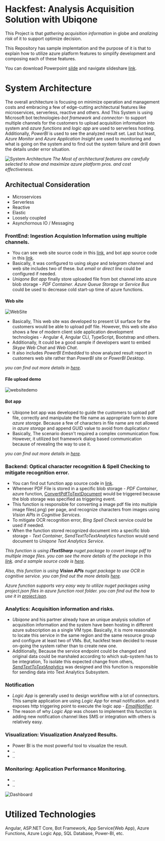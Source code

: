 # Hackfest: Analysis Acquisition Solution with Ubiqone 

This Project is that *gathering acquisition information* in globe and *analizing risk* of it to support optimize decision. 

This Repository has sample implemtation and the purpose of it is that to explain how to utilize azure platform features to simplify development and composing each of these features.

You can download Powerpoint [silde]() and navigate slideshare [link]().

# System Architecture

The overall architecture is focusing on minimize operation and management costs and embracing a few of edge-cutting architectural features like microservices, serverless, reactive and others. And This System is using Microsoft bot technologies-*bot framework* and *connector*- to support multiple channels for the customers to upload acquisition information into system and *azure functions* and *logic app* are used to serverless hosting. Additionally, *PowerBI* is used to see the analyzed result set.
Last but least, *Azure Monitor* and *Azure Application Insight* are used to monitoring and what is going on the system and to find out the system failure and drill down the details under error situation.

![System Architecture](images/SystemArchitecture.png)
*The Most of architectural features are carefully selected to show and maximize azure platform pros. and cost effectiveness.*

## Architectual Consideration
- Microservices
- Serverless
- Reactive
- Elastic
- Loosely coupled
- Asynchornous IO / Messaging 

### FrontEnd: Ingestion Acquistion Information using multiple channels.
- You can see web site source code in this [link](/DevSources/AngularWebDev), and bot app source code in this [link](/DevSources/BotDev).
- Basically, it was configured to using *skype* and *telegram* channel and web site includes two of these. but *email* or *direct line* could be configured if needed.
- *Uniqone Bot app* finally store uploaded file from bot channel into azure blob storage - *PDF Container*. *Azure Queue Storage* or *Service Bus* could be used to decrease cold start-up time of azure functions.

#### Web site 

![WebSite](/images/frontend-bot.png)

- Basically, This web site was developed to present UI surface for the customers would be able to upload pdf file. However, this web site also shows a few of modern client side application development technologies - Angular 4, Angular CLI, TypeScript, Bootstrap and others.  
- Additionally, It could be a good sample if developers want to embed *Skype Web Chat* and *Web Chat*. 
- It also includes *PowerBI Embedded* to show analyzed result report in customers web site rather than *PowerBI* site or *PowerBI Desktop*.

*you can find out more details in [here](https://github.com/options/AnalysisAcquisition/tree/master/DevSources/AngularWebDev).*
#### File upload demo

![websitedemo](/images/website_demo.gif)

#### Bot app

- Ubiqone bot app was developed to guide the customers to upload pdf file, correctly and manipulate the file name as appropriate form to store *azure storage*. Because a few of characters in file name are not allowed in *azure storage* and append GUID value to avoid from duplication.r
- Basically, The scenario doesn't required a complex communication flow. However, it utilized bot framework dialog based communication because of revealing the way to use it.

*you can find out more details in [here](https://github.com/options/AnalysisAcquisition/tree/master/DevSources/BotDev).*

### Backend: Optical character recognition & Spell Checking to mitigate recognition error.
- You can find out function app source code in [link](/DevSources/FunctionAppsDev).
- Whenever PDF File is stored in a specific blob storage - *PDF Container*, azure function, [ConvertPdfToTextDocument](/DevSources/FunctionAppsDev/wwwroot/ConvertPdfToTextDocument) would be triggered because the blob storage was specified as triggering event.
- This function is responsible for converting a image pdf file into multiple image files(.png) per page, and recognize characters from images using *Vision APIs* in *Cognitive Services*.
- To mitigate OCR recognition error, *Bing Spell Check* service could be used if needed.
- When the function stored recognized document into a specific blob storage - *Text Container*, *SendTextToTextAnalytics* function would send document to *Uniqone Text Analytics Service*.

*This function is using **iTextSharp** nuget package to covert image pdf to multiple image files. you can see the more details of the package in this [link](https://www.nuget.org/packages/iTextSharp/). and a sample source code is [here](https://psycodedeveloper.wordpress.com/2013/01/10/how-to-extract-images-from-pdf-files-using-c-and-itextsharp/).*

*Also, this function is using **Vision APIs** nuget package to use OCR in cognitive service. you can find out the more details [here](https://www.nuget.org/packages/Microsoft.ProjectOxford.Vision).*

*Azure function supports very easy way to utilize nuget packages using project.json files in azure function root folder. you can find out the how to use it in [project.json](/DevSources/FunctionAppsDev/wwwroot/ConvertPdfToTextDocument/project.json).*

### Analytics: Acquisition information and risks.
- *Ubiqone* and his partner already have an unique analysis solution of acquisition information and the system have been hosting in different azure subscription as a single VM type. Basically, it is more reasonable to locate this service in the same region and the same resource group and configure at least two of VMs. But, hackfest team decided to reuse on-going the system rather than to create new one.
- Additionally, Because the service endpoint could be changed and original data could be marshaled according to which sub-system has to be integration, To isolate this expected change from others, [*SendTextToTextAnalytics*](/DevSources/FunctionAppsDev/wwwroot/SendTextToTextAnalytics) was designed and this function is responsible for sending data into Text Analytics Subsystem.

### Notification
- *Logic App* is generally used to design workflow with a lot of connectors. This sample application are using *Logic App* for email notification. and it exposes http triggering point to execute the logic app - [*EmailNotifier*](/DevSources/LogicAppDev). 
- The reason of why *Logic App* was chosen to implement this function is adding new notification channel likes SMS or integration with others is relatively easy.

### Visualization: Visualization Analyzed Results.
- Power BI is the most powerful tool to visualize the result. 
- ..
- ..

### Monitoring: Application Performance Monitoring.
- ..
- ..

![Dashboard](/images/dashboard1.png)



# Utilized Technologies
Angular, ASP.NET Core, Bot Framework, App Service(Web App), Azure Functions, Azure Logic App, SQL Database, Power-BI, etc.

